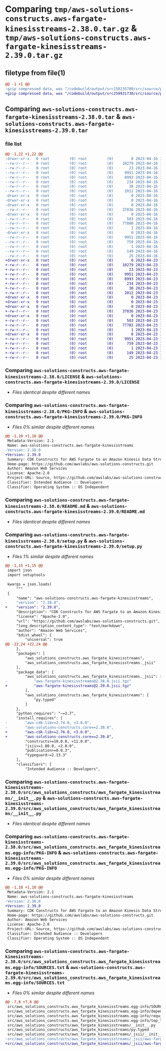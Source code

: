 # Comparing `tmp/aws-solutions-constructs.aws-fargate-kinesisstreams-2.38.0.tar.gz` & `tmp/aws-solutions-constructs.aws-fargate-kinesisstreams-2.39.0.tar.gz`

## filetype from file(1)

```diff
@@ -1 +1 @@
-gzip compressed data, was "/codebuild/output/src158235709/src/source/patterns/@aws-solutions-constructs/aws-fargate-kinesisstreams/dist/python/aws-solutio", last modified: Sun Apr 16 12:19:32 2023, max compression
+gzip compressed data, was "/codebuild/output/src259931730/src/source/patterns/@aws-solutions-constructs/aws-fargate-kinesisstreams/dist/python/aws-solutio", last modified: Sun Apr 23 17:27:38 2023, max compression
```

## Comparing `aws-solutions-constructs.aws-fargate-kinesisstreams-2.38.0.tar` & `aws-solutions-constructs.aws-fargate-kinesisstreams-2.39.0.tar`

### file list

```diff
@@ -1,22 +1,22 @@
-drwxr-xr-x   0 root         (0) root         (0)        0 2023-04-16 12:19:32.000000 aws-solutions-constructs.aws-fargate-kinesisstreams-2.38.0/
--rw-r--r--   0 root         (0) root         (0)    10279 2023-04-16 12:19:18.000000 aws-solutions-constructs.aws-fargate-kinesisstreams-2.38.0/LICENSE
--rw-r--r--   0 root         (0) root         (0)       23 2023-04-16 12:19:18.000000 aws-solutions-constructs.aws-fargate-kinesisstreams-2.38.0/MANIFEST.in
--rw-r--r--   0 root         (0) root         (0)     9951 2023-04-16 12:19:32.000000 aws-solutions-constructs.aws-fargate-kinesisstreams-2.38.0/PKG-INFO
--rw-r--r--   0 root         (0) root         (0)     8993 2023-04-16 12:19:18.000000 aws-solutions-constructs.aws-fargate-kinesisstreams-2.38.0/README.md
--rw-r--r--   0 root         (0) root         (0)      234 2023-04-16 12:19:18.000000 aws-solutions-constructs.aws-fargate-kinesisstreams-2.38.0/pyproject.toml
--rw-r--r--   0 root         (0) root         (0)       38 2023-04-16 12:19:32.000000 aws-solutions-constructs.aws-fargate-kinesisstreams-2.38.0/setup.cfg
--rw-r--r--   0 root         (0) root         (0)     2012 2023-04-16 12:19:18.000000 aws-solutions-constructs.aws-fargate-kinesisstreams-2.38.0/setup.py
-drwxr-xr-x   0 root         (0) root         (0)        0 2023-04-16 12:19:32.000000 aws-solutions-constructs.aws-fargate-kinesisstreams-2.38.0/src/
-drwxr-xr-x   0 root         (0) root         (0)        0 2023-04-16 12:19:32.000000 aws-solutions-constructs.aws-fargate-kinesisstreams-2.38.0/src/aws_solutions_constructs/
-drwxr-xr-x   0 root         (0) root         (0)        0 2023-04-16 12:19:32.000000 aws-solutions-constructs.aws-fargate-kinesisstreams-2.38.0/src/aws_solutions_constructs/aws_fargate_kinesisstreams/
--rw-r--r--   0 root         (0) root         (0)    37036 2023-04-16 12:19:18.000000 aws-solutions-constructs.aws-fargate-kinesisstreams-2.38.0/src/aws_solutions_constructs/aws_fargate_kinesisstreams/__init__.py
-drwxr-xr-x   0 root         (0) root         (0)        0 2023-04-16 12:19:32.000000 aws-solutions-constructs.aws-fargate-kinesisstreams-2.38.0/src/aws_solutions_constructs/aws_fargate_kinesisstreams/_jsii/
--rw-r--r--   0 root         (0) root         (0)      503 2023-04-16 12:19:18.000000 aws-solutions-constructs.aws-fargate-kinesisstreams-2.38.0/src/aws_solutions_constructs/aws_fargate_kinesisstreams/_jsii/__init__.py
--rw-r--r--   0 root         (0) root         (0)    77800 2023-04-16 12:19:18.000000 aws-solutions-constructs.aws-fargate-kinesisstreams-2.38.0/src/aws_solutions_constructs/aws_fargate_kinesisstreams/_jsii/aws-fargate-kinesisstreams@2.38.0.jsii.tgz
--rw-r--r--   0 root         (0) root         (0)        1 2023-04-16 12:19:18.000000 aws-solutions-constructs.aws-fargate-kinesisstreams-2.38.0/src/aws_solutions_constructs/aws_fargate_kinesisstreams/py.typed
-drwxr-xr-x   0 root         (0) root         (0)        0 2023-04-16 12:19:32.000000 aws-solutions-constructs.aws-fargate-kinesisstreams-2.38.0/src/aws_solutions_constructs.aws_fargate_kinesisstreams.egg-info/
--rw-r--r--   0 root         (0) root         (0)     9951 2023-04-16 12:19:31.000000 aws-solutions-constructs.aws-fargate-kinesisstreams-2.38.0/src/aws_solutions_constructs.aws_fargate_kinesisstreams.egg-info/PKG-INFO
--rw-r--r--   0 root         (0) root         (0)      759 2023-04-16 12:19:31.000000 aws-solutions-constructs.aws-fargate-kinesisstreams-2.38.0/src/aws_solutions_constructs.aws_fargate_kinesisstreams.egg-info/SOURCES.txt
--rw-r--r--   0 root         (0) root         (0)        1 2023-04-16 12:19:31.000000 aws-solutions-constructs.aws-fargate-kinesisstreams-2.38.0/src/aws_solutions_constructs.aws_fargate_kinesisstreams.egg-info/dependency_links.txt
--rw-r--r--   0 root         (0) root         (0)      149 2023-04-16 12:19:31.000000 aws-solutions-constructs.aws-fargate-kinesisstreams-2.38.0/src/aws_solutions_constructs.aws_fargate_kinesisstreams.egg-info/requires.txt
--rw-r--r--   0 root         (0) root         (0)       25 2023-04-16 12:19:31.000000 aws-solutions-constructs.aws-fargate-kinesisstreams-2.38.0/src/aws_solutions_constructs.aws_fargate_kinesisstreams.egg-info/top_level.txt
+drwxr-xr-x   0 root         (0) root         (0)        0 2023-04-23 17:27:38.000000 aws-solutions-constructs.aws-fargate-kinesisstreams-2.39.0/
+-rw-r--r--   0 root         (0) root         (0)    10279 2023-04-23 17:27:25.000000 aws-solutions-constructs.aws-fargate-kinesisstreams-2.39.0/LICENSE
+-rw-r--r--   0 root         (0) root         (0)       23 2023-04-23 17:27:25.000000 aws-solutions-constructs.aws-fargate-kinesisstreams-2.39.0/MANIFEST.in
+-rw-r--r--   0 root         (0) root         (0)     9951 2023-04-23 17:27:38.000000 aws-solutions-constructs.aws-fargate-kinesisstreams-2.39.0/PKG-INFO
+-rw-r--r--   0 root         (0) root         (0)     8993 2023-04-23 17:27:25.000000 aws-solutions-constructs.aws-fargate-kinesisstreams-2.39.0/README.md
+-rw-r--r--   0 root         (0) root         (0)      234 2023-04-23 17:27:25.000000 aws-solutions-constructs.aws-fargate-kinesisstreams-2.39.0/pyproject.toml
+-rw-r--r--   0 root         (0) root         (0)       38 2023-04-23 17:27:38.000000 aws-solutions-constructs.aws-fargate-kinesisstreams-2.39.0/setup.cfg
+-rw-r--r--   0 root         (0) root         (0)     2012 2023-04-23 17:27:25.000000 aws-solutions-constructs.aws-fargate-kinesisstreams-2.39.0/setup.py
+drwxr-xr-x   0 root         (0) root         (0)        0 2023-04-23 17:27:38.000000 aws-solutions-constructs.aws-fargate-kinesisstreams-2.39.0/src/
+drwxr-xr-x   0 root         (0) root         (0)        0 2023-04-23 17:27:38.000000 aws-solutions-constructs.aws-fargate-kinesisstreams-2.39.0/src/aws_solutions_constructs/
+drwxr-xr-x   0 root         (0) root         (0)        0 2023-04-23 17:27:38.000000 aws-solutions-constructs.aws-fargate-kinesisstreams-2.39.0/src/aws_solutions_constructs/aws_fargate_kinesisstreams/
+-rw-r--r--   0 root         (0) root         (0)    37036 2023-04-23 17:27:25.000000 aws-solutions-constructs.aws-fargate-kinesisstreams-2.39.0/src/aws_solutions_constructs/aws_fargate_kinesisstreams/__init__.py
+drwxr-xr-x   0 root         (0) root         (0)        0 2023-04-23 17:27:38.000000 aws-solutions-constructs.aws-fargate-kinesisstreams-2.39.0/src/aws_solutions_constructs/aws_fargate_kinesisstreams/_jsii/
+-rw-r--r--   0 root         (0) root         (0)      503 2023-04-23 17:27:25.000000 aws-solutions-constructs.aws-fargate-kinesisstreams-2.39.0/src/aws_solutions_constructs/aws_fargate_kinesisstreams/_jsii/__init__.py
+-rw-r--r--   0 root         (0) root         (0)    77702 2023-04-23 17:27:25.000000 aws-solutions-constructs.aws-fargate-kinesisstreams-2.39.0/src/aws_solutions_constructs/aws_fargate_kinesisstreams/_jsii/aws-fargate-kinesisstreams@2.39.0.jsii.tgz
+-rw-r--r--   0 root         (0) root         (0)        1 2023-04-23 17:27:25.000000 aws-solutions-constructs.aws-fargate-kinesisstreams-2.39.0/src/aws_solutions_constructs/aws_fargate_kinesisstreams/py.typed
+drwxr-xr-x   0 root         (0) root         (0)        0 2023-04-23 17:27:38.000000 aws-solutions-constructs.aws-fargate-kinesisstreams-2.39.0/src/aws_solutions_constructs.aws_fargate_kinesisstreams.egg-info/
+-rw-r--r--   0 root         (0) root         (0)     9951 2023-04-23 17:27:38.000000 aws-solutions-constructs.aws-fargate-kinesisstreams-2.39.0/src/aws_solutions_constructs.aws_fargate_kinesisstreams.egg-info/PKG-INFO
+-rw-r--r--   0 root         (0) root         (0)      759 2023-04-23 17:27:38.000000 aws-solutions-constructs.aws-fargate-kinesisstreams-2.39.0/src/aws_solutions_constructs.aws_fargate_kinesisstreams.egg-info/SOURCES.txt
+-rw-r--r--   0 root         (0) root         (0)        1 2023-04-23 17:27:38.000000 aws-solutions-constructs.aws-fargate-kinesisstreams-2.39.0/src/aws_solutions_constructs.aws_fargate_kinesisstreams.egg-info/dependency_links.txt
+-rw-r--r--   0 root         (0) root         (0)      149 2023-04-23 17:27:38.000000 aws-solutions-constructs.aws-fargate-kinesisstreams-2.39.0/src/aws_solutions_constructs.aws_fargate_kinesisstreams.egg-info/requires.txt
+-rw-r--r--   0 root         (0) root         (0)       25 2023-04-23 17:27:38.000000 aws-solutions-constructs.aws-fargate-kinesisstreams-2.39.0/src/aws_solutions_constructs.aws_fargate_kinesisstreams.egg-info/top_level.txt
```

### Comparing `aws-solutions-constructs.aws-fargate-kinesisstreams-2.38.0/LICENSE` & `aws-solutions-constructs.aws-fargate-kinesisstreams-2.39.0/LICENSE`

 * *Files identical despite different names*

### Comparing `aws-solutions-constructs.aws-fargate-kinesisstreams-2.38.0/PKG-INFO` & `aws-solutions-constructs.aws-fargate-kinesisstreams-2.39.0/PKG-INFO`

 * *Files 0% similar despite different names*

```diff
@@ -1,10 +1,10 @@
 Metadata-Version: 2.1
 Name: aws-solutions-constructs.aws-fargate-kinesisstreams
-Version: 2.38.0
+Version: 2.39.0
 Summary: CDK Constructs for AWS Fargate to an Amazon Kinesis Data Stream 
 Home-page: https://github.com/awslabs/aws-solutions-constructs.git
 Author: Amazon Web Services
 License: Apache-2.0
 Project-URL: Source, https://github.com/awslabs/aws-solutions-constructs.git
 Classifier: Intended Audience :: Developers
 Classifier: Operating System :: OS Independent
```

### Comparing `aws-solutions-constructs.aws-fargate-kinesisstreams-2.38.0/README.md` & `aws-solutions-constructs.aws-fargate-kinesisstreams-2.39.0/README.md`

 * *Files identical despite different names*

### Comparing `aws-solutions-constructs.aws-fargate-kinesisstreams-2.38.0/setup.py` & `aws-solutions-constructs.aws-fargate-kinesisstreams-2.39.0/setup.py`

 * *Files 1% similar despite different names*

```diff
@@ -1,15 +1,15 @@
 import json
 import setuptools
 
 kwargs = json.loads(
     """
 {
     "name": "aws-solutions-constructs.aws-fargate-kinesisstreams",
-    "version": "2.38.0",
+    "version": "2.39.0",
     "description": "CDK Constructs for AWS Fargate to an Amazon Kinesis Data Stream ",
     "license": "Apache-2.0",
     "url": "https://github.com/awslabs/aws-solutions-constructs.git",
     "long_description_content_type": "text/markdown",
     "author": "Amazon Web Services",
     "bdist_wheel": {
         "universal": true
@@ -22,24 +22,24 @@
     },
     "packages": [
         "aws_solutions_constructs.aws_fargate_kinesisstreams",
         "aws_solutions_constructs.aws_fargate_kinesisstreams._jsii"
     ],
     "package_data": {
         "aws_solutions_constructs.aws_fargate_kinesisstreams._jsii": [
-            "aws-fargate-kinesisstreams@2.38.0.jsii.tgz"
+            "aws-fargate-kinesisstreams@2.39.0.jsii.tgz"
         ],
         "aws_solutions_constructs.aws_fargate_kinesisstreams": [
             "py.typed"
         ]
     },
     "python_requires": "~=3.7",
     "install_requires": [
-        "aws-cdk-lib>=2.74.0, <3.0.0",
-        "aws-solutions-constructs.core==2.38.0",
+        "aws-cdk-lib>=2.76.0, <3.0.0",
+        "aws-solutions-constructs.core==2.39.0",
         "constructs>=10.0.0, <11.0.0",
         "jsii>=1.80.0, <2.0.0",
         "publication>=0.0.3",
         "typeguard~=2.13.3"
     ],
     "classifiers": [
         "Intended Audience :: Developers",
```

### Comparing `aws-solutions-constructs.aws-fargate-kinesisstreams-2.38.0/src/aws_solutions_constructs/aws_fargate_kinesisstreams/__init__.py` & `aws-solutions-constructs.aws-fargate-kinesisstreams-2.39.0/src/aws_solutions_constructs/aws_fargate_kinesisstreams/__init__.py`

 * *Files identical despite different names*

### Comparing `aws-solutions-constructs.aws-fargate-kinesisstreams-2.38.0/src/aws_solutions_constructs.aws_fargate_kinesisstreams.egg-info/PKG-INFO` & `aws-solutions-constructs.aws-fargate-kinesisstreams-2.39.0/src/aws_solutions_constructs.aws_fargate_kinesisstreams.egg-info/PKG-INFO`

 * *Files 0% similar despite different names*

```diff
@@ -1,10 +1,10 @@
 Metadata-Version: 2.1
 Name: aws-solutions-constructs.aws-fargate-kinesisstreams
-Version: 2.38.0
+Version: 2.39.0
 Summary: CDK Constructs for AWS Fargate to an Amazon Kinesis Data Stream 
 Home-page: https://github.com/awslabs/aws-solutions-constructs.git
 Author: Amazon Web Services
 License: Apache-2.0
 Project-URL: Source, https://github.com/awslabs/aws-solutions-constructs.git
 Classifier: Intended Audience :: Developers
 Classifier: Operating System :: OS Independent
```

### Comparing `aws-solutions-constructs.aws-fargate-kinesisstreams-2.38.0/src/aws_solutions_constructs.aws_fargate_kinesisstreams.egg-info/SOURCES.txt` & `aws-solutions-constructs.aws-fargate-kinesisstreams-2.39.0/src/aws_solutions_constructs.aws_fargate_kinesisstreams.egg-info/SOURCES.txt`

 * *Files 0% similar despite different names*

```diff
@@ -7,8 +7,8 @@
 src/aws_solutions_constructs.aws_fargate_kinesisstreams.egg-info/SOURCES.txt
 src/aws_solutions_constructs.aws_fargate_kinesisstreams.egg-info/dependency_links.txt
 src/aws_solutions_constructs.aws_fargate_kinesisstreams.egg-info/requires.txt
 src/aws_solutions_constructs.aws_fargate_kinesisstreams.egg-info/top_level.txt
 src/aws_solutions_constructs/aws_fargate_kinesisstreams/__init__.py
 src/aws_solutions_constructs/aws_fargate_kinesisstreams/py.typed
 src/aws_solutions_constructs/aws_fargate_kinesisstreams/_jsii/__init__.py
-src/aws_solutions_constructs/aws_fargate_kinesisstreams/_jsii/aws-fargate-kinesisstreams@2.38.0.jsii.tgz
+src/aws_solutions_constructs/aws_fargate_kinesisstreams/_jsii/aws-fargate-kinesisstreams@2.39.0.jsii.tgz
```

